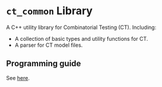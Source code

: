 # `ct_common` Library

A C++ utility library for Combinatorial Testing (CT). Including:

* A collection of basic types and utility functions for CT.
* A parser for CT model files.

## Programming guide

See [here](https://xxyzzzq.github.io/ct_common/programming_guide.html).
